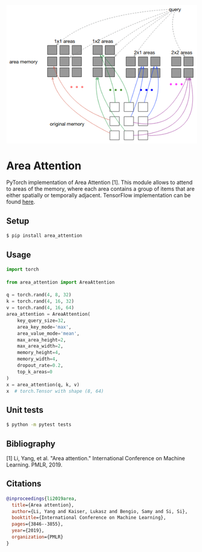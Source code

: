 ![image](area_attention.png)

# Area Attention
PyTorch implementation of Area Attention [1].
This module allows to attend to areas of the memory, where each area contains a group of items that are either spatially or temporally adjacent.
TensorFlow implementation can be found [here](https://github.com/tensorflow/tensor2tensor/blob/master/tensor2tensor/layers/area_attention.py).

## Setup
```bash
$ pip install area_attention
```

## Usage
```python
import torch

from area_attention import AreaAttention

q = torch.rand(4, 8, 32)
k = torch.rand(4, 16, 32)
v = torch.rand(4, 16, 64)
area_attention = AreaAttention(
    key_query_size=32,
    area_key_mode='max',
    area_value_mode='mean',
    max_area_height=2,
    max_area_width=2,
    memory_height=4,
    memory_width=4,
    dropout_rate=0.2,
    top_k_areas=0
)
x = area_attention(q, k, v)
x  # torch.Tensor with shape (8, 64)
```

## Unit tests
```bash
$ python -m pytest tests
```

## Bibliography
[1] Li, Yang, et al. "Area attention." International Conference on Machine Learning. PMLR, 2019.

## Citations
```bibtex
@inproceedings{li2019area,
  title={Area attention},
  author={Li, Yang and Kaiser, Lukasz and Bengio, Samy and Si, Si},
  booktitle={International Conference on Machine Learning},
  pages={3846--3855},
  year={2019},
  organization={PMLR}
}
```
